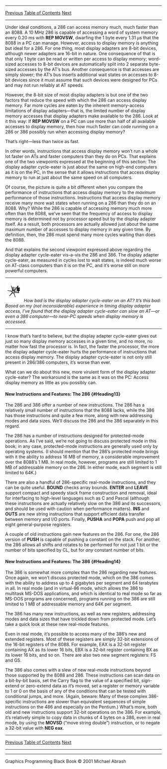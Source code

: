   ------------------------ --------------------------------- --------------------
  [Previous](11-04.html)   [Table of Contents](index.html)   [Next](11-06.html)
  ------------------------ --------------------------------- --------------------

Under ideal conditions, a 286 can access memory much, much faster than
an 8088. A 10 MHz 286 is capable of accessing a word of system memory
every 0.20 ms with **REP MOVSW**, dwarfing the 1 byte every 1.31 µs that
the 8088 in a PC can manage. However, access to display memory is
anything but ideal for a 286. For one thing, most display adapters are
8-bit devices, although newer adapters are 16-bit in nature. One
consequence of that is that only 1 byte can be read or written per
access to display memory; word-sized accesses to 8-bit devices are
automatically split into 2 separate byte-sized accesses by the AT’s bus.
Another consequence is that accesses are simply slower; the AT’s bus
inserts additional wait states on accesses to 8-bit devices since it
must assume that such devices were designed for PCs and may not run
reliably at AT speeds.

However, the 8-bit size of most display adapters is but one of the two
factors that reduce the speed with which the 286 can access display
memory. Far more cycles are eaten by the inherent memory-access
limitations of display adapters—that is, the limited number of display
memory accesses that display adapters make available to the 286. Look at
it this way: If **REP MOVSW** on a PC can use more than half of all
available accesses to display memory, then how much faster can code
running on a 286 or 386 possibly run when accessing display memory?

That’s right—less than twice as fast.

In other words, instructions that access display memory won’t run a
whole lot faster on ATs and faster computers than they do on PCs. That
explains one of the two viewpoints expressed at the beginning of this
section: The display adapter cycle-eater is just about the same on
high-end computers as it is on the PC, in the sense that it allows
instructions that access display memory to run at just about the same
speed on all computers.

Of course, the picture is quite a bit different when you compare the
performance of instructions that access display memory to the *maximum*
performance of those instructions. Instructions that access display
memory receive many more wait states when running on a 286 than they do
on an 8088. Why? While the 286 is capable of accessing memory much more
often than the 8088, we’ve seen that the frequency of access to display
memory is determined not by processor speed but by the display adapter
itself. As a result, both processors are actually allowed just about the
same maximum number of accesses to display memory in any given time. By
definition, then, the 286 must spend many more cycles waiting than does
the 8088.

And that explains the second viewpoint expressed above regarding the
display adapter cycle-eater vis-a-vis the 286 and 386. The display
adapter cycle-eater, as measured in cycles lost to wait states, is
indeed much worse on AT-class computers than it is on the PC, and it’s
worse still on more powerful computers.

  ------------------- ----------------------------------------------------------------------------------------------------------------------------------------------------------------------------------------------------------------------------------------------------------------------------------------------
  ![](images/i.jpg)   *How bad is the display adapter cycle-eater on an AT? It’s this bad: Based on my (not inconsiderable) experience in timing display adapter access, I’ve found that the display adapter cycle-eater can slow an AT—or even a 386 computer—to near-PC speeds when display memory is accessed.*
  ------------------- ----------------------------------------------------------------------------------------------------------------------------------------------------------------------------------------------------------------------------------------------------------------------------------------------

I know that’s hard to believe, but the display adapter cycle-eater gives
out just so many display memory accesses in a given time, and no more,
no matter how fast the processor is. In fact, the faster the processor,
the more the display adapter cycle-eater hurts the performance of
instructions that access display memory. The display adapter cycle-eater
is not only still present in 286/386 computers, it’s worse than ever.

What can we do about this new, more virulent form of the display adapter
cycle-eater? The workaround is the same as it was on the PC: Access
display memory as little as you possibly can.

#### New Instructions and Features: The 286 {#Heading13}

The 286 and 386 offer a number of new instructions. The 286 has a
relatively small number of instructions that the 8088 lacks, while the
386 has those instructions and quite a few more, along with new
addressing modes and data sizes. We’ll discuss the 286 and the 386
separately in this regard.

The 286 has a number of instructions designed for protected-mode
operations. As I’ve said, we’re not going to discuss protected mode in
this book; in any case, protected-mode instructions are generally used
only by operating systems. (I should mention that the 286’s protected
mode brings with it the ability to address 16 MB of memory, a
considerable improvement over the 8088’s 1 MB. In real mode, however,
programs are still limited to 1 MB of addressable memory on the 286. In
either mode, each segment is still limited to 64K.)

There are also a handful of 286-specific real-mode instructions, and
they can be quite useful. **BOUND** checks array bounds. **ENTER** and
**LEAVE** support compact and speedy stack frame construction and
removal, ideal for interfacing to high-level languages such as C and
Pascal (although these instructions are actually relatively slow on the
386 and its successors, and should be used with caution when performance
matters). **INS** and **OUTS** are new string instructions that support
efficient data transfer between memory and I/O ports. Finally, **PUSHA**
and **POPA** push and pop all eight general-purpose registers.

A couple of old instructions gain new features on the 286. For one, the
286 version of **PUSH** is capable of pushing a constant on the stack.
For another, the 286 allows all shifts and rotates to be performed for
not just 1 bit or the number of bits specified by CL, but for *any*
constant number of bits.

#### New Instructions and Features: The 386 {#Heading14}

The 386 is somewhat more complex than the 286 regarding new features.
Once again, we won’t discuss protected mode, which on the 386 comes with
the ability to address up to 4 gigabytes per segment and 64 terabytes in
all. In real mode (and in virtual-86 mode, which allows the 386 to
multitask MS-DOS applications, and which is identical to real mode so
far as MS-DOS programs are concerned), programs running on the 386 are
still limited to 1 MB of addressable memory and 64K per segment.

The 386 has many new instructions, as well as new registers, addressing
modes and data sizes that have trickled down from protected mode. Let’s
take a quick look at these new real-mode features.

Even in real mode, it’s possible to access many of the 386’s new and
extended registers. Most of these registers are simply 32-bit extensions
of the 16-bit registers of the 8088. For example, EAX is a 32-bit
register containing AX as its lower 16 bits, EBX is a 32-bit register
containing BX as its lower 16 bits, and so on. There are also two new
segment registers: FS and GS.

The 386 also comes with a slew of new real-mode instructions beyond
those supported by the 8088 and 286. These instructions can scan data on
a bit-by-bit basis, set the Carry flag to the value of a specified bit,
sign-extend or zero-extend data as it’s moved, set a register or memory
variable to 1 or 0 on the basis of any of the conditions that can be
tested with conditional jumps, and more. (Again, beware: Many of these
complex 386-specific instructions are slower than equivalent sequences
of simple instructions on the 486 and especially on the Pentium.) What’s
more, both old and new instructions support 32-bit operations on the
386. For example, it’s relatively simple to copy data in chunks of 4
bytes on a 386, even in real mode, by using the **MOVSD** (“move string
double”) instruction, or to negate a 32-bit value with **NEG eax**.

  ------------------------ --------------------------------- --------------------
  [Previous](11-04.html)   [Table of Contents](index.html)   [Next](11-06.html)
  ------------------------ --------------------------------- --------------------

* * * * *

Graphics Programming Black Book © 2001 Michael Abrash
